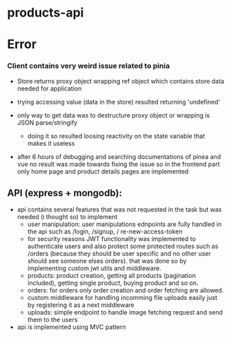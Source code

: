 # products-api

## <h1>Error</h1>
### Client contains very weird issue related to pinia
- Store returns proxy object wrapping ref object which contains store data 
needed for application
- trying accessing value (data in the store) resulted returning 'undefined'
- only way to get data was to destructure proxy object or wrapping is JSON parse/stringify
    - doing it so resulted loosing reactivity on the state variable that makes it useless

- after 6 hours of debugging and searching documentations of pinea and vue no result was
made towards fixing the issue so in the frontend part only home page and product details
pages are implemented

## API (express + mongodb): 
- api contains several features that was not requested in the task but was needed (i thought so) to implement
    - user manipulation: user manipulations ednpoints are fully handled in the api such as /login, /signup, /       re-new-access-token
    - for security reasons JWT functionality was implemented to authenticate users and also protect some protected routes such as /orders (because they should be user specific and no other user should see someone elses orders). that was done so by implementing custom jwt utils and middleware.
    - products: product creation, getting all products (pagination included), getting single product, buying product and so on.
    - orders: for orders only order creation and order fetching are allowed. 
    - custom middleware for handling incomming file uploads easily just by registering it as a next middleware
    - uploads: simple endpoint to handle image fetching request and send them to the users
- api is implemented using MVC pattern

